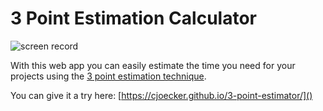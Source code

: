 # 3 Point Estimation Calculator
![screen record](https://cjoecker.github.io/3-point-estimator/preview.gif "screen record")

With this web app you can easily estimate the time you need for your projects using the [3 point estimation technique](https://en.wikipedia.org/wiki/Three-point_estimation).

You can give it a try here: [https://cjoecker.github.io/3-point-estimator/]()
